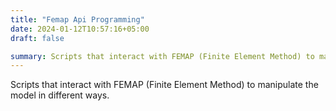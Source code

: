 ```yaml
---
title: "Femap Api Programming"
date: 2024-01-12T10:57:16+05:00
draft: false

summary: Scripts that interact with FEMAP (Finite Element Method) to manipulate the model in different ways.
---
```


Scripts that interact with FEMAP (Finite Element Method) to manipulate the model in different ways.
